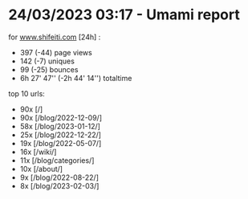 # 24/03/2023 03:17 - Umami report
for www.shifeiti.com [24h] :

 - 397 (-44) page views
 - 142 (-7) uniques
 - 99 (-25) bounces
 - 6h 27' 47'' (-2h 44' 14'') totaltime


top 10 urls:
 - 90x [/]
 - 90x [/blog/2022-12-09/]
 - 58x [/blog/2023-01-12/]
 - 25x [/blog/2022-12-22/]
 - 19x [/blog/2022-05-07/]
 - 16x [/wiki/]
 - 11x [/blog/categories/]
 - 10x [/about/]
 - 9x [/blog/2022-08-22/]
 - 8x [/blog/2023-02-03/]


